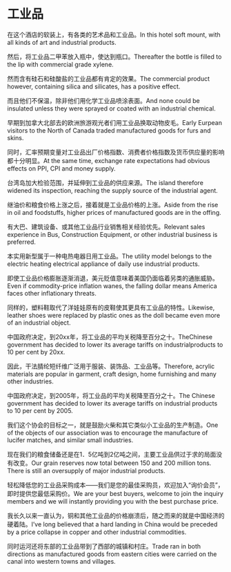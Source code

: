 # 工业品

<p><span class="chinese">在这个酒店的软装上，有各类的艺术品和工业品。</span><span class="english">In this hotel soft mount, with all kinds of art and industrial products.</span></p>

<p><span class="chinese">然后，将工业品二甲苯放入瓶中，使达到瓶口。</span><span class="english">Thereafter the bottle is filled to the lip with commercial grade xylene.</span></p>

<p><span class="chinese">然而含有硅石和硅酸盐的工业品都有肯定的效果。</span><span class="english">The commercial product however, containing silica and silicates, has a positive effect.</span></p>

<p><span class="chinese">而且他们不保温，除非他们用化学工业品喷涂表面。</span><span class="english">And none could be insulated unless they were sprayed or coated with an industrial chemical.</span></p>

<p><span class="chinese">早期到加拿大北部去的欧洲旅游观光者们用工业品换取动物皮毛。</span><span class="english">Early Eurpean visitors to the North of Canada traded manufactured goods for furs and skins.</span></p>

<p><span class="chinese">同时，汇率预期变量对工业品出厂价格指数、消费者价格指数及货币供应量的影响都十分明显。</span><span class="english">At the same time, exchange rate expectations had obvious effects on PPI, CPI and money supply.</span></p>

<p><span class="chinese">台湾岛加大检验范围，并延伸到工业品的供应来源。</span><span class="english">The island therefore widened its inspection, reaching the supply source of the industrial agent.</span></p>

<p><span class="chinese">继油价和粮食价格上涨之后，接着就是工业品价格的上涨。</span><span class="english">Aside from the rise in oil and foodstuffs, higher prices of manufactured goods are in the offing.</span></p>

<p><span class="chinese">有大巴、建筑设备、或其他工业品行业销售相关经验优先。</span><span class="english">Relevant sales experience in Bus, Construction Equipment, or other industrial business is preferred.</span></p>

<p><span class="chinese">本实用新型属于一种电热电器日用工业品。</span><span class="english">The utility model belongs to the electric heating electrical appliance of daily use industrial products.</span></p>

<p><span class="chinese">即使工业品价格膨胀逐渐消退，美元贬值意味着美国仍面临着另类的通胀威胁。</span><span class="english">Even if commodity-price inflation wanes, the falling dollar means America faces other inflationary threats.</span></p>

<p><span class="chinese">同样的，塑料鞋取代了洋娃娃原有的皮鞋使其更具有工业品的特性。</span><span class="english">Likewise, leather shoes were replaced by plastic ones as the doll became even more of an industrial object.</span></p>

<p><span class="chinese">中国政府决定，到20xx年，将工业品的平均关税降至百分之十。</span><span class="english">TheChinese government has decided to lower its average tariffs on industrialproducts to 10 per cent by 20xx.</span></p>

<p><span class="chinese">因此，干法腈纶短纤维广泛用于服装、装饰品、工业品等。</span><span class="english">Therefore, acrylic materials are popular in garment, craft design, home furnishing and many other industries.</span></p>

<p><span class="chinese">中国政府决定，到2005年，将工业品的平均关税降至百分之十。</span><span class="english">The Chinese government has decided to lower its average tariffs on industrial products to 10 per cent by 2005.</span></p>

<p><span class="chinese">我们这个协会的目标之一，就是鼓励火柴和其它类似小工业品的生产制造。</span><span class="english">One of the objects of our association was to encourage the manufacture of lucifer matches, and similar small industries.</span></p>

<p><span class="chinese">现在我们的粮食储备还是在1．5亿吨到2亿吨之间，主要工业品供过于求的局面没有改变。</span><span class="english">Our grain reserves now total between 150 and 200 million tons. There is still an oversupply of major industrial products.</span></p>

<p><span class="chinese">轻松降低您的工业品采购成本——我们是您的最佳采购员，欢迎加入“询价会员”，即时提供您最低采购价。</span><span class="english">We are your best buyers, welcome to join the inquiry members and we will instantly providing you with the best purchase price.</span></p>

<p><span class="chinese">我长久以来一直认为，铜和其他工业品的价格崩溃后，随之而来的就是中国经济的硬着陆。</span><span class="english">I’ve long believed that a hard landing in China would be preceded by a price collapse in copper and other industrial commodities.</span></p>

<p><span class="chinese">同时运河还将东部的工业品带到了西部的城镇和村庄。</span><span class="english">Trade ran in both directions as manufactured goods from eastern cities were carried on the canal into western towns and villages.</span></p>

